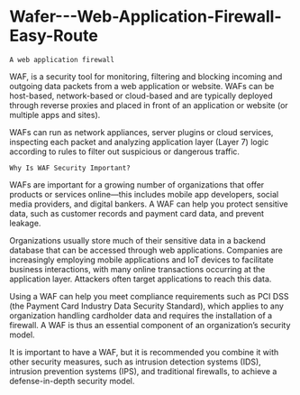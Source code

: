 # Wafer---Web-Application-Firewall-Easy-Route

```A web application firewall```

WAF, is a security tool for monitoring, filtering and blocking incoming and outgoing data packets from a web application or website. WAFs can be host-based, network-based or cloud-based and are typically deployed through reverse proxies and placed in front of an application or website (or multiple apps and sites).

WAFs can run as network appliances, server plugins or cloud services, inspecting each packet and analyzing application layer (Layer 7) logic according to rules to filter out suspicious or dangerous traffic.

```Why Is WAF Security Important?```

WAFs are important for a growing number of organizations that offer products or services online—this includes mobile app developers, social media providers, and digital bankers. A WAF can help you protect sensitive data, such as customer records and payment card data, and prevent leakage.

Organizations usually store much of their sensitive data in a backend database that can be accessed through web applications. Companies are increasingly employing mobile applications and IoT devices to facilitate business interactions, with many online transactions occurring at the application layer. Attackers often target applications to reach this data.

Using a WAF can help you meet compliance requirements such as PCI DSS (the Payment Card Industry Data Security Standard), which applies to any organization handling cardholder data and requires the installation of a firewall. A WAF is thus an essential component of an organization’s security model.

It is important to have a WAF, but it is recommended you combine it with other security measures, such as intrusion detection systems (IDS), intrusion prevention systems (IPS), and traditional firewalls, to achieve a defense-in-depth security model.

